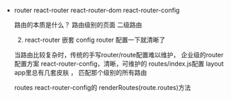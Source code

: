 - router
    react-router
    react-router-dom
    react-router-config

    路由的本质是什么？
    路由级别的页面
    二级路由

    <!-- /path Component 放在相应的地方 -->

    2. react-router 嵌套
    config router 配置一下就清晰了

    当路由比较复杂时，传统的手写router/route配置难以维护，
    企业级的router配置方案 react-router-config，清晰，可维护的 routes/index.js配置
    layout app里总有几套皮肤 ， 匹配那个级别的所有路由

    routes react-router-config的 renderRoutes(route.routes)方法